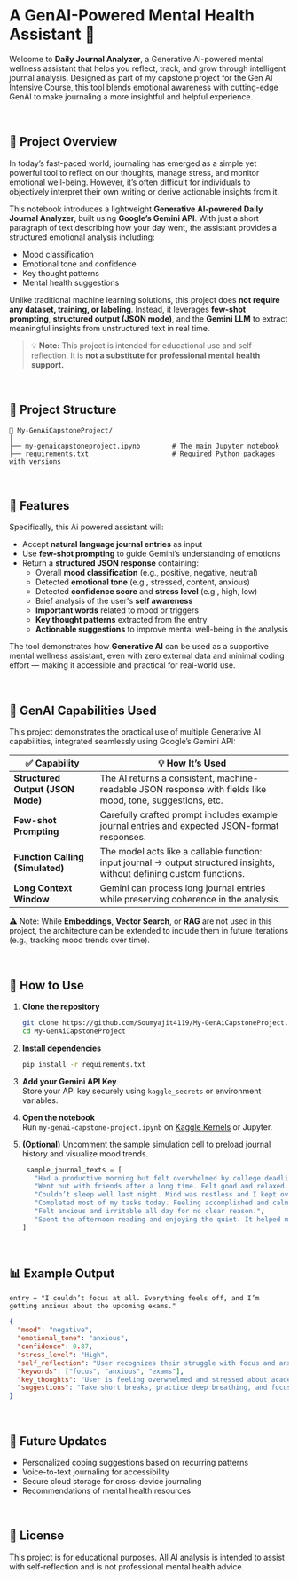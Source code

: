 # A GenAI-Powered Mental Health Assistant 🤖

Welcome to **Daily Journal Analyzer**, a Generative AI-powered mental wellness assistant that helps you reflect, track, and grow through intelligent journal analysis. Designed as part of my capstone project for the Gen AI Intensive Course, this tool blends emotional awareness with cutting-edge GenAI to make journaling a more insightful and helpful experience.

<br>

## 🚀 Project Overview

In today’s fast-paced world, journaling has emerged as a simple yet powerful tool to reflect on our thoughts, manage stress, and monitor emotional well-being. However, it’s often difficult for individuals to objectively interpret their own writing or derive actionable insights from it.

This notebook introduces a lightweight **Generative AI-powered Daily Journal Analyzer**, built using **Google’s Gemini API**. With just a short paragraph of text describing how your day went, the assistant provides a structured emotional analysis including:
- Mood classification
- Emotional tone and confidence
- Key thought patterns
- Mental health suggestions

Unlike traditional machine learning solutions, this project does **not require any dataset, training, or labeling**. Instead, it leverages **few-shot prompting**, **structured output (JSON mode)**, and the **Gemini LLM** to extract meaningful insights from unstructured text in real time.

> 💡 **Note:** This project is intended for educational use and self-reflection. It is **not a substitute for professional mental health support.**

<br>

## 📂 Project Structure

```
📁 My-GenAiCapstoneProject/
│
├── my-genaicapstoneproject.ipynb        # The main Jupyter notebook
├── requirements.txt                     # Required Python packages with versions

```

<br>

## 🧪 Features
Specifically, this Ai powered assistant will:

- Accept **natural language journal entries** as input  
- Use **few-shot prompting** to guide Gemini’s understanding of emotions  
- Return a **structured JSON response** containing:
  - Overall **mood classification** (e.g., positive, negative, neutral)
  - Detected **emotional tone** (e.g., stressed, content, anxious)
  - Detected **confidence score** and **stress level** (e.g., high, low)
  - Brief analysis of the user's **self awareness**
  - **Important words** related to mood or triggers
  - **Key thought patterns** extracted from the entry
  - **Actionable suggestions** to improve mental well-being in the analysis

The tool demonstrates how **Generative AI** can be used as a supportive mental wellness assistant, even with zero external data and minimal coding effort — making it accessible and practical for real-world use.

<br>

## 🧠 **GenAI Capabilities Used**

This project demonstrates the practical use of multiple Generative AI capabilities, integrated seamlessly using Google’s Gemini API:

| ✅ Capability                     | 💡 How It’s Used                                                                                                       |
|-----------------------------------|------------------------------------------------------------------------------------------------------------------------|
| **Structured Output (JSON Mode)** | The AI returns a consistent, machine-readable JSON response with fields like mood, tone, suggestions, etc.             |
| **Few-shot Prompting**            | Carefully crafted prompt includes example journal entries and expected JSON-format responses.                          |
| **Function Calling (Simulated)**  | The model acts like a callable function: input journal → output structured insights, without defining custom functions.|
| **Long Context Window**           | Gemini can process long journal entries while preserving coherence in the analysis.                                    |

⚠️ Note: While **Embeddings**, **Vector Search**, or **RAG** are not used in this project, the architecture can be extended to include them in future iterations (e.g., tracking mood trends over time).

<br>

## 📌 How to Use

1. **Clone the repository**  
   ```bash
   git clone https://github.com/Soumyajit4119/My-GenAiCapstoneProject.git
   cd My-GenAiCapstoneProject
   ```

2. **Install dependencies**  
   ```bash
   pip install -r requirements.txt
   ```

3. **Add your Gemini API Key**  
   Store your API key securely using `kaggle_secrets` or environment variables.

4. **Open the notebook**  
   Run `my-genai-capstone-project.ipynb` on [Kaggle Kernels](https://www.kaggle.com/code) or Jupyter.

5. **(Optional)** Uncomment the sample simulation cell to preload journal history and visualize mood trends.
   ```python
    sample_journal_texts = [
      "Had a productive morning but felt overwhelmed by college deadlines.",
      "Went out with friends after a long time. Felt good and relaxed.",
      "Couldn’t sleep well last night. Mind was restless and I kept overthinking.",
      "Completed most of my tasks today. Feeling accomplished and calm.",
      "Felt anxious and irritable all day for no clear reason.",
      "Spent the afternoon reading and enjoying the quiet. It helped me feel centered."
   ]
    ```

<br>

## 📊 Example Output
```entry = "I couldn’t focus at all. Everything feels off, and I’m getting anxious about the upcoming exams."```

```json
{
  "mood": "negative",
  "emotional_tone": "anxious",
  "confidence": 0.87,
  "stress_level": "High",
  "self_reflection": "User recognizes their struggle with focus and anxiety, indicating self-awareness.",
  "keywords": ["focus", "anxious", "exams"],
  "key_thoughts": "User is feeling overwhelmed and stressed about academics.",
  "suggestions": "Take short breaks, practice deep breathing, and focus on one task at a time."
}
```

<br>

## 🔮 Future Updates

- Personalized coping suggestions based on recurring patterns
- Voice-to-text journaling for accessibility
- Secure cloud storage for cross-device journaling
- Recommendations of mental health resources

<br>

## 📜 License

This project is for educational purposes. All AI analysis is intended to assist with self-reflection and is not professional mental health advice.
